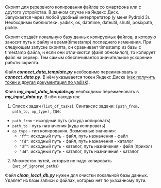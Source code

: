 
Скрипт для резервного копирования файлов со смартфона или с другого устройства. В данном случае на Яндекс Диск.  
Запускается через любой удобный интерпретатор (у меня Pydroid 3).  
Необходимы библиотеки: yadisk, os, datetime, dateutil, shutil, posixpath, pickle.

Скрипт создаёт локальную базу данных копируемых файлов, в которую заносит путь к файлу и время(timestamp) последнего изменения. При следующем запуске скрипта, он сравнивает timestamp из базы с timestamp файла, и если они отличаются (файл обновился), то копирует файл на сервер. Тем самым обеспечивается значительное ускорение работы скрипта.

Файл **_connect_data_template.py_** необходимо переименовать в **_connect_data.py_**. В нём указывается токен Яндекс Диска ([как получить токен и другая документация по yadisk](https://yadisk.readthedocs.io/ru/latest/intro.html)).

Файл **_my_input_data_template.py_** необходимо переименовать в **_my_input_data.py_**. В нём находятся:
1. Список задач (`list_of_tasks`). Синтаксис задачи: `[path_from, path_to, op_type]` , где:
* `path_from` - исходный путь (откуда копировать)
* `path_to` - путь назначения (куда копировать)
* `op_type` - тип копирования. Возможные значения:
    * `"ff"`: исходный путь - файл, путь назначения - файл
    * `"fd"`: исходный путь - файл, путь назначения - каталог
    * `"df"`: исходный путь - каталог, путь назначения - файл (прикол)
    * `"dd"`: исходный путь - каталог, путь назначения - каталог
2. Множество путей, которые не надо копировать (`set_of_ignored_paths`)

Файл **_clean_local_db.py_** нужен для очистки локальной базы данных. Удаляет из базы записи о файлах, которых нет по указанному пути.
